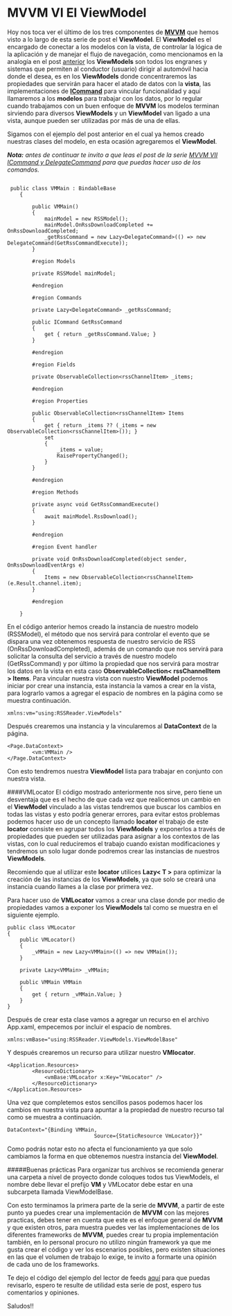 # MVVM VI El ViewModel
Hoy nos toca ver el último de los tres componentes de [**MVVM**](https://saturninopimentel.com/tag/mvvm/) que hemos visto a lo largo de esta serie de post el **ViewModel**.
El **ViewModel** es el encargado de conectar a los modelos con la vista, de controlar la lógica de la aplicación y de manejar el flujo de navegación, como mencionamos en la analogía en el post [anterior](https://saturninopimentel.com/mvvm-v-el-modelo/) los **ViewModels** son todos los engranes y sistemas que permiten al conductor (usuario) dirigir al automóvil hacia donde el desea, es en los **ViewModels** donde concentraremos las propiedades que servirán para hacer el atado de datos con la **vista**, las implementaciones de [**ICommand**](https://saturninopimentel.com/mvvm-vii-icommand-y-delegatecommand/) para vincular funcionalidad y aquí llamaremos a los **modelos** para trabajar con los datos, por lo regular cuando trabajamos con un buen enfoque de **MVVM** los modelos terminan sirviendo para diversos **ViewModels** y un **ViewModel** van ligado a una vista, aunque pueden ser utilizadas por más de una de ellas.

Sigamos con el ejemplo del post anterior en el cual ya hemos creado nuestras clases del modelo, en esta ocasión agregaremos el **ViewModel**.

***Nota:** antes de continuar te invito a que leas el post de la serie [MVVM VII ICommand y DelegateCommand](https://saturninopimentel.com/mvvm-vii-icommand-y-delegatecommand/) para que puedas hacer uso de los comandos.*

```language-csharp

 public class VMMain : BindableBase
    {

        public VMMain()
        {
            mainModel = new RSSModel();
            mainModel.OnRssDownloadCompleted += OnRssDownloadCompleted;
            _getRssCommand = new Lazy<DelegateCommand>(() => new DelegateCommand(GetRssCommandExecute));
        }

        #region Models

        private RSSModel mainModel;

        #endregion

        #region Commands

        private Lazy<DelegateCommand> _getRssCommand;

        public ICommand GetRssCommand
        {
            get { return _getRssCommand.Value; }
        }

        #endregion

        #region Fields

        private ObservableCollection<rssChannelItem> _items;

        #endregion

        #region Properties

        public ObservableCollection<rssChannelItem> Items
        {
            get { return _items ?? (_items = new ObservableCollection<rssChannelItem>()); }
            set
            {
                _items = value;
                RaisePropertyChanged();
            }
        }

        #endregion

        #region Methods

        private async void GetRssCommandExecute()
        {
            await mainModel.RssDownload();
        }

        #endregion

        #region Event handler

        private void OnRssDownloadCompleted(object sender, OnRssDownloadEventArgs e)
        {
            Items = new ObservableCollection<rssChannelItem>(e.Result.channel.item);
        }

        #endregion

    }
```
En el código anterior hemos creado la instancia de nuestro modelo (RSSModel), el método que nos servirá para controlar el evento que se dispara una vez obtenemos respuesta de nuestro servicio de RSS (OnRssDownloadCompleted), además de un comando que nos servirá para solicitar la consulta del servicio a través de nuestro modelo (GetRssCommand) y por último la propiedad que nos servirá para mostrar los datos en la vista en esta caso **ObservableCollection< rssChannelItem > Items**. 
Para vincular nuestra vista con nuestro **ViewModel** podemos iniciar por crear una instancia, esta instancia la vamos a crear en la vista, para lograrlo vamos a agregar el espacio de nombres en la página como se muestra continuación.
```language-xaml
xmlns:vm="using:RSSReader.ViewModels"
```
Después crearemos una instancia y la vincularemos al **DataContext** de la página.
```language-xaml
<Page.DataContext>
        <vm:VMMain />
</Page.DataContext>
```
Con esto tendremos nuestra **ViewModel** lista para trabajar en conjunto con nuestra vista.

####VMLocator
El código mostrado anteriormente nos sirve, pero tiene un desventaja que es el hecho de que cada vez que realicemos un cambio en el **ViewModel** vinculado a las vistas tendremos que buscar los cambios en todas las vistas y esto podría generar errores, para evitar estos problemas podemos hacer uso de un concepto llamado **locator** el trabajo de este **locator** consiste en agrupar todos los **ViewModels** y exponerlos a través de propiedades que pueden ser utilizadas para asignar a los contextos de las vistas, con lo cual reduciremos el trabajo cuando existan modificaciones y tendremos un solo lugar donde podremos crear las instancias de nuestros **ViewModels**.

Recomiendo que al utilizar este **locator** utilices **Lazy< T >** para optimizar la creación de las instancias de los **ViewModels**, ya que solo se creará una instancia cuando llames a la clase por primera vez.

Para hacer uso de **VMLocator** vamos a crear una clase donde por medio de propiedades vamos a exponer los **ViewModels** tal como se muestra en el siguiente ejemplo.

```language-csharp
public class VMLocator
{
    public VMLocator()
    {
        _vMMain = new Lazy<VMMain>(() => new VMMain());
    }

    private Lazy<VMMain> _vMMain;

    public VMMain VMMain
    {
        get { return _vMMain.Value; }
    }
}
```
Después de crear esta clase vamos a agregar un recurso en el archivo App.xaml, empecemos por incluir el espacio de nombres.
```language-chsarp
xmlns:vmBase="using:RSSReader.ViewModels.ViewModelBase"
```
Y después crearemos un recurso para utilizar nuestro **VMlocator**.
```language-xaml
<Application.Resources>
        <ResourceDictionary>
            <vmBase:VMLocator x:Key="VmLocator" />
        </ResourceDictionary>
</Application.Resources>
```
Una vez que completemos estos sencillos pasos podemos hacer los cambios en nuestra vista para apuntar a la propiedad de nuestro recurso tal como se muestra a continuación.
```language-csharp
DataContext="{Binding VMMain,
                            Source={StaticResource VmLocator}}"
```
Como podrás notar esto no afecta el funcionamiento ya que solo cambiamos la forma en que obtenemos nuestra instancia del **ViewModel**.

#####Buenas prácticas
Para organizar tus archivos se recomienda generar una carpeta a nivel de proyecto donde coloques todos tus ViewModels, el nombre debe llevar el prefijo **VM** y VMLocator debe estar en una subcarpeta llamada ViewModelBase.

Con esto terminamos la primera parte de la serie de **MVVM**, a partir de este punto ya puedes crear una implementación de **MVVM** con las mejores practicas, debes tener en cuenta que este es el enfoque general de **MVVM** y que existen otros, para muestra puedes ver las implementaciones de los diferentes frameworks de **MVVM**, puedes crear tu propia implementación también, en lo personal procuro no utilizo ningún framework ya que me gusta crear el código y ver los escenarios posibles, pero existen situaciones en las que el volumen de trabajo lo exige, te invito a formarte una opinión de cada uno de los frameworks.

Te dejo el código del ejemplo del lector de feeds [aquí](https://github.com/Satur01/RSSReader) para que puedas revisarlo, espero te resulte de utilidad esta serie de post, espero tus comentarios y opiniones.

Saludos!!
